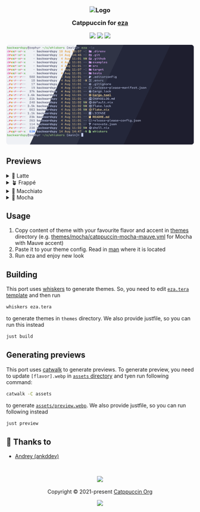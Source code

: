 <h3 align="center">
	<img src="https://raw.githubusercontent.com/catppuccin/catppuccin/main/assets/logos/exports/1544x1544_circle.png" width="100" alt="Logo"/><br/>
	<img src="https://raw.githubusercontent.com/catppuccin/catppuccin/main/assets/misc/transparent.png" height="30" width="0px"/>
	Catppuccin for <a href="https://github.com/eza-community/eza">eza</a>
	<img src="https://raw.githubusercontent.com/catppuccin/catppuccin/main/assets/misc/transparent.png" height="30" width="0px"/>
</h3>

<p align="center">
	<a href="https://github.com/catppuccin/eza/stargazers"><img src="https://img.shields.io/github/stars/catppuccin/eza?colorA=363a4f&colorB=b7bdf8&style=for-the-badge"></a>
	<a href="https://github.com/catppuccin/eza/issues"><img src="https://img.shields.io/github/issues/catppuccin/eza?colorA=363a4f&colorB=f5a97f&style=for-the-badge"></a>
	<a href="https://github.com/catppuccin/eza/contributors"><img src="https://img.shields.io/github/contributors/catppuccin/eza?colorA=363a4f&colorB=a6da95&style=for-the-badge"></a>
</p>

<p align="center">
	<img src="assets/preview.webp"/>
</p>

## Previews

<details>
<summary>🌻 Latte</summary>
<img src="assets/latte.webp"/>
</details>
<details>
<summary>🪴 Frappé</summary>
<img src="assets/frappe.webp"/>
</details>
<details>
<summary>🌺 Macchiato</summary>
<img src="assets/macchiato.webp"/>
</details>
<details>
<summary>🌿 Mocha</summary>
<img src="assets/macchiato.webp"/>
</details>

## Usage

1. Copy content of theme with your favourite flavor and accent in [themes](./themes) directory (e.g. [themes/mocha/catppuccin-mocha-mauve.yml](./themes/mocha/catppuccin-mocha-mauve.yml) for Mocha with Mauve accent)
2. Paste it to your theme config. Read in [man](https://github.com/eza-community/eza/blob/main/man/eza.1.md#eza_config_dir) where it is located
3. Run eza and enjoy new look

## Building

This port uses [whiskers](https://github.com/catppuccin/whiskers) to generate themes. So, you need to edit [`eza.tera` template](./eza.tera) and then run

```sh
whiskers eza.tera
```
to generate themes in `themes` directory. We also provide justfile, so you can run this instead

```sh
just build
```

## Generating previews

This port uses [catwalk](https://github.com/catppuccin/catwalk) to generate previews. To generate preview, you need to update `[flavor].webp` in [`assets` directory](./assets/) and tyen run following command:
```sh
catwalk -C assets
```
to generate [`assets/preview.webp`](./assets/preview.webp). We also provide justfile, so you can run following instead
```sh
just preview
```

## 💝 Thanks to

- [Andrey (ankddev)](https://github.com/ankddev)

&nbsp;

<p align="center">
	<img src="https://raw.githubusercontent.com/catppuccin/catppuccin/main/assets/footers/gray0_ctp_on_line.svg?sanitize=true" />
</p>

<p align="center">
	Copyright &copy; 2021-present <a href="https://github.com/catppuccin" target="_blank">Catppuccin Org</a>
</p>

<p align="center">
	<a href="https://github.com/catppuccin/catppuccin/blob/main/LICENSE"><img src="https://img.shields.io/static/v1.svg?style=for-the-badge&label=License&message=MIT&logoColor=d9e0ee&colorA=363a4f&colorB=b7bdf8"/></a>
</p>
